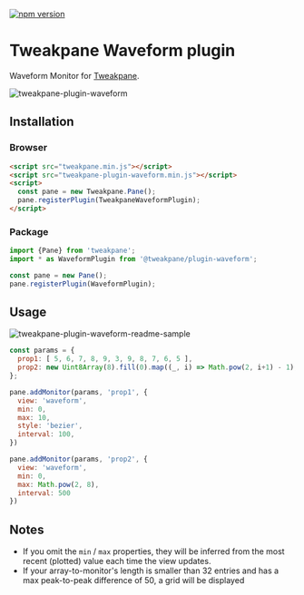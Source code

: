 [![npm version](https://badge.fury.io/js/tweakpane-plugin-waveform.svg)](https://badge.fury.io/js/tweakpane-plugin-waveform)

# Tweakpane Waveform plugin

Waveform Monitor for [Tweakpane][tweakpane].

![tweakpane-plugin-waveform](https://user-images.githubusercontent.com/38029550/200271366-554d49f7-171a-4e85-beee-08b9b3a12bd5.png)

## Installation

### Browser
```html
<script src="tweakpane.min.js"></script>
<script src="tweakpane-plugin-waveform.min.js"></script>
<script>
  const pane = new Tweakpane.Pane();
  pane.registerPlugin(TweakpaneWaveformPlugin);
</script>
```

### Package

```js
import {Pane} from 'tweakpane';
import * as WaveformPlugin from '@tweakpane/plugin-waveform';

const pane = new Pane();
pane.registerPlugin(WaveformPlugin);
```

## Usage

![tweakpane-plugin-waveform-readme-sample](https://user-images.githubusercontent.com/38029550/200271415-5abf541d-6454-4df4-bd03-f09729a397d3.png)

```js
const params = {
  prop1: [ 5, 6, 7, 8, 9, 3, 9, 8, 7, 6, 5 ],
  prop2: new Uint8Array(8).fill(0).map((_, i) => Math.pow(2, i+1) - 1),
};

pane.addMonitor(params, 'prop1', {
  view: 'waveform',
  min: 0,
  max: 10,
  style: 'bezier',
  interval: 100,
})

pane.addMonitor(params, 'prop2', {
  view: 'waveform',
  min: 0,
  max: Math.pow(2, 8),
  interval: 500
})
```

## Notes 

- If you omit the `min` / `max` properties, they will be inferred from the most recent (plotted) value each time the view updates.
- If your array-to-monitor's length is smaller than 32 entries and has a max peak-to-peak difference of 50, a grid will be displayed

[tweakpane]: https://github.com/cocopon/tweakpane/
